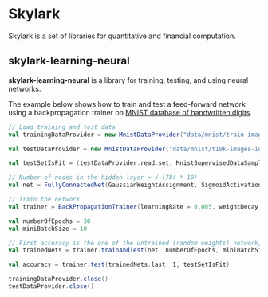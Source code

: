 # Skylark

Skylark is a set of libraries for quantitative and financial computation.

## skylark-learning-neural

**skylark-learning-neural** is a library for training, testing, and using neural networks.

The example below shows how to train and test a feed-forward network using a backpropagation trainer on [MNIST database of handwritten digits](http://yann.lecun.com/exdb/mnist).

```scala
// Load training and test data
val trainingDataProvider = new MnistDataProvider("data/mnist/train-images-idx3-ubyte", "data/mnist/train-labels-idx1-ubyte")

val testDataProvider = new MnistDataProvider("data/mnist/t10k-images-idx3-ubyte", "data/mnist/t10k-labels-idx1-ubyte")

val testSetIsFit = (testDataProvider.read.set, MnistSupervisedDataSample.isFit _)

// Number of nodes in the hidden layer ≈ √ (784 * 10)
val net = FullyConnectedNet(GaussianWeightAssignment, SigmoidActivation, CrossEntropyCost, 784, 88, 10)

// Train the network
val trainer = BackPropagationTrainer(learningRate = 0.005, weightDecay = 0.5)

val numberOfEpochs = 30
val miniBatchSize = 10

// First accuracy is the one of the untrained (random weights) network, second should be ≈ 90%; subsequent accuracies will improve
val trainedNets = trainer.trainAndTest(net, numberOfEpochs, miniBatchSize, trainingDataProvider.read.set, testSetIsFit)

val accuracy = trainer.test(trainedNets.last._1, testSetIsFit)

trainingDataProvider.close()
testDataProvider.close()
```
